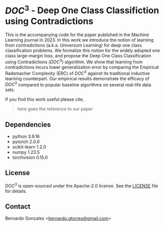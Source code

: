 # $DOC^3$ - Deep One Class Classifiction using Contradictions
This is the accompanying code for the paper published in the Machine Learning journal in 2023. In this work we introduce the notion of learning from contradictions (a.k.a. Universum Learning) for deep one class classification problems. We formalize this notion for the widely adopted one class large-margin loss, and propose the Deep One Class Classification using Contradictions ($DOC^3$) algorithm. We show that learning from contradictions incurs lower generalization error by comparing the Empirical Rademacher Complexity (ERC) of $DOC^3$ against its traditional inductive learning counterpart. Our empirical results demonstrate the efficacy of $DOC^3$ compared to popular baseline algorithms on several real-life data sets.

If you find this work useful please cite,

> here goes the reference to our paper

## Dependencies
- python 3.9.16
- pytorch 2.0.0
- scikit-learn 1.2.0
- numpy 1.23.5
- torchvision 0.15.0

## License
$DOC^3$ is open-sourced under the Apache-2.0 license. See the [LICENSE](https://github.com/sauptikdhar/DOC3/blob/main/LICENSE) file for details.

## Contact
Bernardo Gonzalez <[bernardo.gtorres@gmail.com](mailto:bernardo.gtorres@gmail.com)>
